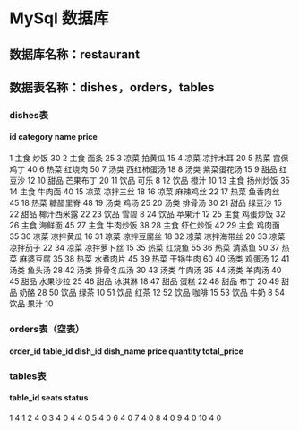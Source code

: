 # MySql 数据库
## 数据库名称：restaurant
## 数据表名称：dishes，orders，tables

### dishes表

#### id	category	name	price
1	主食	炒饭	30
2	主食	面条	25
3	凉菜	拍黄瓜	15
4	凉菜	凉拌木耳	20
5	热菜	宫保鸡丁	40
6	热菜	红烧肉	50
7	汤类	西红柿蛋汤	18
8	汤类	紫菜蛋花汤	15
9	甜品	红豆沙	12
10	甜品	芒果布丁	20
11	饮品	可乐	8
12	饮品	橙汁	10
13	主食	扬州炒饭	35
14	主食	牛肉面	40
15	凉菜	凉拌三丝	18
16	凉菜	麻辣鸡丝	22
17	热菜	鱼香肉丝	45
18	热菜	糖醋里脊	48
19	汤类	鸡汤	25
20	汤类	排骨汤	30
21	甜品	绿豆沙	15
22	甜品	椰汁西米露	22
23	饮品	雪碧	8
24	饮品	苹果汁	12
25	主食	鸡蛋炒饭	32
26	主食	海鲜面	45
27	主食	牛肉炒饭	38
28	主食	虾仁炒饭	42
29	主食	鸡肉面	35
30	凉菜	凉拌黄瓜	16
31	凉菜	凉拌豆腐丝	18
32	凉菜	凉拌海带丝	20
33	凉菜	凉拌茄子	22
34	凉菜	凉拌萝卜丝	15
35	热菜	红烧鱼	55
36	热菜	清蒸鱼	50
37	热菜	麻婆豆腐	35
38	热菜	水煮肉片	45
39	热菜	干锅牛肉	60
40	汤类	鸡蛋汤	12
41	汤类	鱼头汤	28
42	汤类	排骨冬瓜汤	30
43	汤类	牛肉汤	35
44	汤类	羊肉汤	40
45	甜品	水果沙拉	25
46	甜品	冰淇淋	18
47	甜品	蛋糕	22
48	甜品	布丁	20
49	甜品	奶酪	28
50	饮品	绿茶	10
51	饮品	红茶	12
52	饮品	咖啡	15
53	饮品	牛奶	8
54	饮品	果汁	10
### orders表（空表）
#### order_id	table_id	dish_id	dish_name	price	quantity	total_price

### tables表
#### table_id	seats	status
1	4	1
2	4	0
3	4	0
4	4	0
5	4	0
6	4	0
7	4	0
8	4	0
9	4	0
10	4	0
